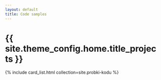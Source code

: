 ```yaml
---
layout: default
title: Code samples
---
```


<h1>{{ site.theme_config.home.title_projects }}</h1>

{% include card_list.html collection=site.probki-kodu %}